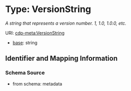 # Type: VersionString




_A string that represents a version number. 1, 1.0, 1.0.0, etc._



URI: [cdp-meta:VersionString](metadataVersionString)

* [base](https://w3id.org/linkml/base): string










## Identifier and Mapping Information







### Schema Source


* from schema: metadata



